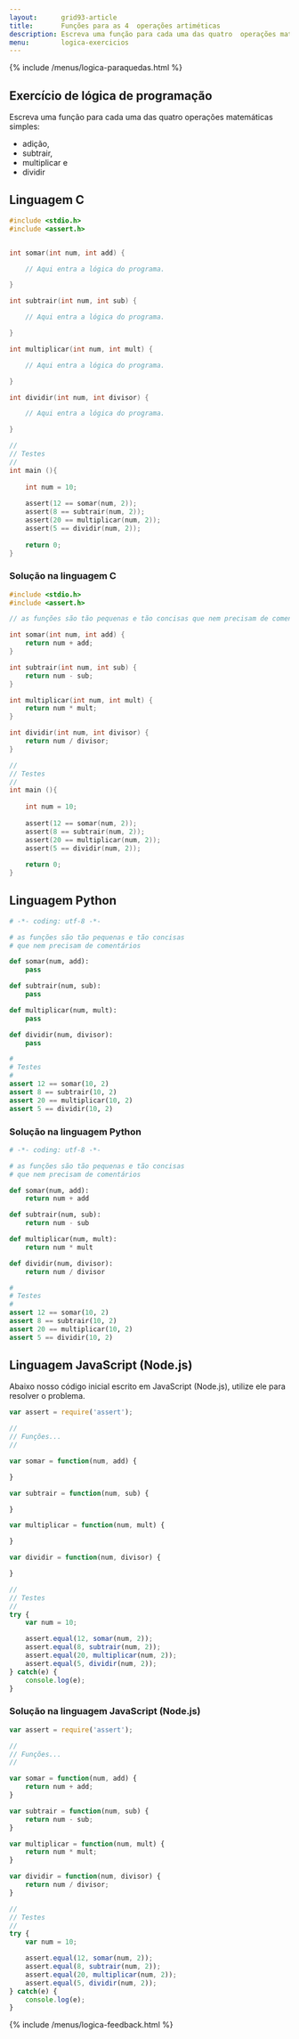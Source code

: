 ```yaml
---
layout:      grid93-article
title:       Funções para as 4  operações artiméticas
description: Escreva uma função para cada uma das quatro  operações matemáticas simples.
menu:        logica-exercicios
---
```


{% include /menus/logica-paraquedas.html %}

Exercício de lógica de programação
---

Escreva uma função para cada uma das quatro operações matemáticas simples:

- adição,
- subtrair,
- multiplicar e
- dividir

      
  
Linguagem C
---

```c
#include <stdio.h>
#include <assert.h>


int somar(int num, int add) {

    // Aqui entra a lógica do programa.

}

int subtrair(int num, int sub) {

    // Aqui entra a lógica do programa.

}

int multiplicar(int num, int mult) {

    // Aqui entra a lógica do programa.

}

int dividir(int num, int divisor) {

    // Aqui entra a lógica do programa.

}

//
// Testes
//
int main (){
    
    int num = 10;
    
	assert(12 == somar(num, 2));
	assert(8 == subtrair(num, 2));
	assert(20 == multiplicar(num, 2));
	assert(5 == dividir(num, 2));
    
	return 0;
}
```


### Solução na linguagem C

```c
#include <stdio.h>
#include <assert.h>

// as funções são tão pequenas e tão concisas que nem precisam de comentários

int somar(int num, int add) {
    return num + add;
}

int subtrair(int num, int sub) {
    return num - sub;
}

int multiplicar(int num, int mult) {
    return num * mult;
}

int dividir(int num, int divisor) {
    return num / divisor;
}

//
// Testes
//
int main (){
    
    int num = 10;
    
	assert(12 == somar(num, 2));
	assert(8 == subtrair(num, 2));
	assert(20 == multiplicar(num, 2));
	assert(5 == dividir(num, 2));
    
	return 0;
}
```  



Linguagem Python
---

```python
# -*- coding: utf-8 -*-

# as funções são tão pequenas e tão concisas
# que nem precisam de comentários

def somar(num, add):
    pass

def subtrair(num, sub):
    pass

def multiplicar(num, mult):
    pass

def dividir(num, divisor):
    pass

#
# Testes
# 
assert 12 == somar(10, 2)
assert 8 == subtrair(10, 2)
assert 20 == multiplicar(10, 2)
assert 5 == dividir(10, 2)
```


### Solução na linguagem Python


```python
# -*- coding: utf-8 -*-

# as funções são tão pequenas e tão concisas
# que nem precisam de comentários

def somar(num, add):
    return num + add

def subtrair(num, sub):
    return num - sub

def multiplicar(num, mult):
    return num * mult

def dividir(num, divisor):
    return num / divisor

#
# Testes
# 
assert 12 == somar(10, 2)
assert 8 == subtrair(10, 2)
assert 20 == multiplicar(10, 2)
assert 5 == dividir(10, 2)
```  


Linguagem JavaScript (Node.js)
---

Abaixo nosso código inicial escrito em JavaScript (Node.js), utilize ele para resolver o problema.


```javascript
var assert = require('assert');

//
// Funções...
//

var somar = function(num, add) {

}

var subtrair = function(num, sub) {

}

var multiplicar = function(num, mult) {

}

var dividir = function(num, divisor) {

}

//
// Testes
//
try {
    var num = 10;

    assert.equal(12, somar(num, 2));
    assert.equal(8, subtrair(num, 2));
    assert.equal(20, multiplicar(num, 2));
    assert.equal(5, dividir(num, 2));
} catch(e) {
    console.log(e);
}

```


### Solução na linguagem JavaScript (Node.js)


```javascript
var assert = require('assert');

//
// Funções...
//

var somar = function(num, add) {
    return num + add;
}

var subtrair = function(num, sub) {
    return num - sub;
}

var multiplicar = function(num, mult) {
    return num * mult;
}

var dividir = function(num, divisor) {
    return num / divisor;
}

//
// Testes
//
try {
    var num = 10;

    assert.equal(12, somar(num, 2));
    assert.equal(8, subtrair(num, 2));
    assert.equal(20, multiplicar(num, 2));
    assert.equal(5, dividir(num, 2));
} catch(e) {
    console.log(e);
}

```

{% include /menus/logica-feedback.html %}